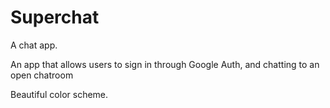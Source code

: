 # Superchat
A chat app.

An app that allows users to sign in through Google Auth, and chatting to an open chatroom

Beautiful color scheme.

